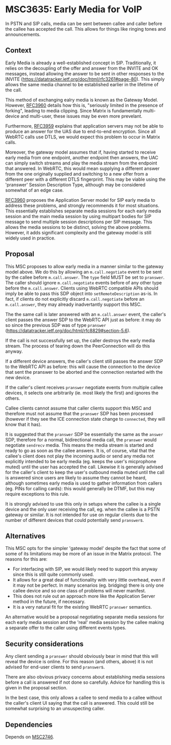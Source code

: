 # MSC3635: Early Media for VoIP

In PSTN and SIP calls, media can be sent between callee and caller before the callee has accepted
the call. This allows for things like ringing tones and announcements.

## Context
Early Media is already a well-established concept in SIP. Traditionally, it relies on the
decoupling of the offer and answer from the INVITE and OK messages, instead allowing the
answer to be sent in other responses to the INVITE
(https://datatracker.ietf.org/doc/html/rfc3261#page-80). This simply allows the same media
channel to be established earlier in the lifetime of the call.

This method of exchanging ealry media is known as the Gateway Model. However,
[RFC3960](https://datatracker.ietf.org/doc/html/rfc3960) details how this is, "seriously
limited in the presence of forking", leading to media clipping. Since Matrix is fundamentally
multi-device and multi-user, these issues may be even more prevelant.

Furthermore, [RFC3959](https://datatracker.ietf.org/doc/html/rfc3959) explains that application
servers may not be able to produce an answer for the UAS due to end-to-end encryption. Since all
WebRTC calls use DTLS, we would expect this problem to occur in Matrix calls.

Moreover, the gateway model assumes that if, having started to receive early media from one
endpoint, another endpoint then answers, the UAC can simply switch streams and play the media
stream from the endpoint that answered. In WebRTC, this would mean supplying a different answer
from the one originally supplied and switching to a new offer from a different peer with a
different DTLS fingerprint. This may be viable using the 'pranswer' Session Description Type,
although may be considered somewhat of an edge case.

[RFC3960](https://datatracker.ietf.org/doc/html/rfc3960) proposes the Application Server model
for SIP early media to address these problems, and strongly recommends it for most situations.
This essentially establishes separate media sessions for each early media session and the main
media session by using multipart bodies for SIP message to send multiple session descriptions
per SIP message. This allows the media sessions to be distinct, solving the above problems.
However, it adds significant complexity and the gateway model is still widely used in practice.

## Proposal

This MSC proposes to allow early media in a manner similar to the gateway model above. We do this
by allowing an `m.call.negotiate` event to be sent by the callee before `m.call.answer`. The `type`
field MUST be set to `pranswer`. The caller should ignore `m.call.negotiate` events before
of any other type before the `m.call.answer`. Clients using WebRTC compatible APIs should imply
be able to pass this SDP object into `setRemoteDescription` as-is. In fact, if clients do not
explicitly discard `m.call.negotiate` before an `m.call.answer`, they may already inadvertantly
support this MSC.

The the same call is later answered with an `m.call.answer` event, the caller's client passes the
answer SDP to the WebRTC API just as before: it may do so since the previous SDP was of type
`pranswer` (https://datatracker.ietf.org/doc/html/rfc8829#section-5.6).

If the call is not successfully set up, the caller destroys the early media stream. The process of
tearing down the PeerConnection will do this anyway.

If a different device answers, the caller's client still passes the answer SDP to the WebRTC API as
before: this will cause the connection to the device that sent the pranswer to be aborted and
the connection restarted with the new device.

If the caller's client receives `pranswer` negotiate events from multiple callee devices, it selects
one arbitrarily (ie. most likely the first) and ignores the others.

Callee clients cannot assume that caller clients support this MSC and therefore must not assume
that the `pranswer` SDP has been processed (however if they see the ICE connection state change to
`connected`, they will know that it has).

It is suggested that the `pranswer` SDP be essentially the same as the `answer` SDP, therefore
for a normal, bidirectional media call, the `pranswer` would negotiate `sendrecv` media. This
means the media stream is started and ready to go as soon as the callee answers. It is, of course,
vital that the callee's client does not play the incoming audio or send any media not explicitly
intended to be early media (eg. keeps the user's micprophone muted) until the user has accepted the
call. Likewise it is generally advised for the caller's client to keep the user's outbound media
muted until the call is answered since users are likely to assume they cannot be heard, although
sometimes early media is used to gather information from callers (eg. PINs for calling cards):
this would generally be DTMF, but this may require exceptions to this rule.

It is strongly advised to use this only in setups where the callee is a single device and the only
user receiving the call, eg. when the callee is a PSTN gateway or similar. It is not intended for
use on regular clients due to the number of different devices that could potentially send `pranswer`s.

## Alternatives

This MSC opts for the simpler 'gateway model' despite the fact that some of some of its limitations
may be more of an issue in the Matrix protocol. The reasons for this are:

 * For interfacing with SIP, we would likely need to support this anyway since this is still quite
   commonly used.
 * It allows for a great deal of functionality with very little overhead, even if it may not be perfect.
   In many scenarios (eg. bridging) there is only one callee device and so one class of problems will
   never manifest.
 * This does not rule out an approach more like the Application Server method in the future, if necessary.
 * It is a very natural fit for the existing WebRTC `pranswer` semantics.

An alternative would be a proposal negotiating separate media sessions for each early media session and
the 'real' media session by the callee making a separate offer to the caller using different events types.

## Security considerations

Any client sending a `pranswer` should obviously bear in mind that this will reveal the device is online.
For this reason (and others, above) it is not advised for end-user clients to send `pranswer`s.

There are also obvious privacy concerns about establishing media sessions before a call is answered
if not done so carefully. Advice for handling this is given in the proposal section.

In the best case, this only allows a callee to send media to a callee without the caller's client UI
saying that the call is answered. This could still be somewhat surprising to an unsuspecting caller.

## Dependencies
Depends on [MSC2746](https://github.com/matrix-org/matrix-doc/pull/2746).
